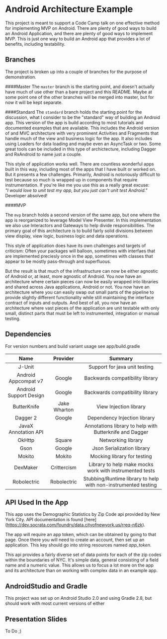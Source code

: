 Android Architecture Example
===
This project is meant to support a Code Camp talk on one effective method for implementing MVP on Android. There are plenty of good ways to build an Android Application, and there are plenty of good ways to implement MVP. This is just one way to build an Android app that provides a lot of benefits, including testability.

Branches
---
The project is broken up into a couple of branches for the purpose of demonstration. 

####Master
The `master` branch is the starting point, and doesn't actually have much of use other than a bare project and this README. Maybe at some point one of the other branches will be merged into master, but for now it will be kept separate.

####Standard
The `standard` branch holds the starting point for the discussion, what I consider to be the "standard" way of building an Android app. This version of the app is build according to most tutorials and documented examples that are available. This includes the Android version of and MVC architecture with very prominent Activities and Fragments that handle much of the view and business logic for the app. It also includes using Loaders for data loading and maybe even an AsyncTask or two. Some great tools can be included in this type of archictecture, including Dagger and RxAndroid to name just a couple.

This style of application works well. There are countless wonderful apps built in this way, including most of the apps that I have built or worked on. But it presents a few challenges. Primarily, Android is notoriously difficult to test because so much is wrapped up in components that require instrumentation. If you're like me you use this as a really great excuse:  
*"I would love to unit test my app, but you just can't unit test Android."*  
Developer absolved!

####MVP

The `mvp` branch holds a second version of the same app, but one where the app is reorganized to leverage Model View Presenter. In this implementation we also use Interactors and Gateways to help divide responsibilities. The primary goal of this architecture is to build fairly solid divisions between view display, view logic, business logic and data operations.

This style of application does have its own challenges and targets of criticism: Often your packages will balloon,  sometimes with interfaes that are implemented preciesly once in the app, sometimes with classes that appear to be mostly pass-through and superfluous. 

But the result is that much of the infrastructure can now be either agnostic of Android or, at least, more agnostic of Android. You now have an architecture where certain pieces can now be easily wrapped into libraries and shared across Java applications, Android or not. You now have an architecture where you can easily swap out small parts of the pipeline to provide slightly different functionality while still maintaining the interface contract of inputs and outputs. And best of all, you now have an architecture where vast pieces of the application are unit testable with only small, distinct parts that must be left to instrumented, integration or manual testing.

Dependencies
---
For version numbers and build variant usage see app/build.gradle

| Name                 | Provider    | Summary |
|:--------------------:|:-----------:|:-------:|
| J-Unit               |             | Support for java unit testing |
| Android Appcompat v7 | Google      | Backwards compatibility library |
| Android Support Design | Google      | Backwards compatibility library |
| ButterKnife | Jake Wharton      | View Injection library |
| Dagger 2 | Google      | Dependency Injection library |
| JavaX Annotation API |       | Annotations library to help with Butterknife and Dagger |
| OkHttp | Square      | Networking library |
| Gson | Google      | Json Serialization library |
| Mokito | Mokito      | Mocking library for testing |
| DexMaker | Crittercism      | Library to help make mocks work with instrumented tests |
| Robolectric | Robolectric      | Stubbing/Runtime library to help with non-instrumented testing |

API Used In the App
---
This app uses the Demographic Statistics by Zip Code api provided by New York City. API documentation is found [here] (https://dev.socrata.com/foundry/data.cityofnewyork.us/rreq-n6zk). 

The app will require an app token, which can be obtained by going to that page. Once there you will need to create an account, then set up an application. This key should go into string resources named *app_token*.

This api provides a fairly diverse set of data points for each of the zip codes within the boundaries of NYC. It's simple data, general consisting of a field name and a numeric value. This allows us to focus a lot more on the app and its architecture than on working with complex data in an example app.

AndroidStudio and Gradle
---
This project was set up on Android Studio 2.0 and using Gradle 2.8, but should work with most current versions of either

Presentation Slides
---
To Do ;)